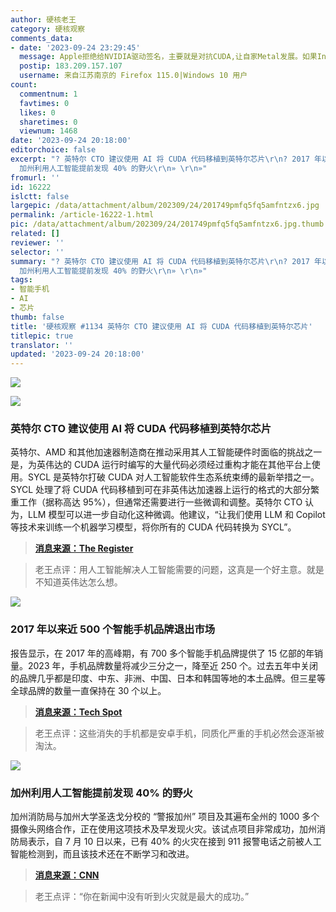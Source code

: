```yaml
---
author: 硬核老王
category: 硬核观察
comments_data:
- date: '2023-09-24 23:29:45'
  message: Apple拒绝给NVIDIA驱动签名，主要就是对抗CUDA,让自家Metal发展。如果Intel支持了CUDA，很可能大家采购NVIDIA GPU的热情会降低，大概率NVIDIA是不会支持Intel额。当然格局打开就不一样了，但NVIDIA比较调皮，看看Linux下之前逆向，和Wayland的支持。现在好点了，被骇客威胁怕了，开始采用GBM了。
  postip: 183.209.157.107
  username: 来自江苏南京的 Firefox 115.0|Windows 10 用户
count:
  commentnum: 1
  favtimes: 0
  likes: 0
  sharetimes: 0
  viewnum: 1468
date: '2023-09-24 20:18:00'
editorchoice: false
excerpt: "? 英特尔 CTO 建议使用 AI 将 CUDA 代码移植到英特尔芯片\r\n? 2017 年以来近 500 个智能手机品牌退出市场\r\n?
  加州利用人工智能提前发现 40% 的野火\r\n» \r\n»"
fromurl: ''
id: 16222
islctt: false
largepic: /data/attachment/album/202309/24/201749pmfq5fq5amfntzx6.jpg
permalink: /article-16222-1.html
pic: /data/attachment/album/202309/24/201749pmfq5fq5amfntzx6.jpg.thumb.jpg
related: []
reviewer: ''
selector: ''
summary: "? 英特尔 CTO 建议使用 AI 将 CUDA 代码移植到英特尔芯片\r\n? 2017 年以来近 500 个智能手机品牌退出市场\r\n?
  加州利用人工智能提前发现 40% 的野火\r\n» \r\n»"
tags:
- 智能手机
- AI
- 芯片
thumb: false
title: '硬核观察 #1134 英特尔 CTO 建议使用 AI 将 CUDA 代码移植到英特尔芯片'
titlepic: true
translator: ''
updated: '2023-09-24 20:18:00'
---
```


![](/data/attachment/album/202309/24/201749pmfq5fq5amfntzx6.jpg)


![](/data/attachment/album/202309/24/201757f2nzg0zk2ml0lwdj.jpg)


### 英特尔 CTO 建议使用 AI 将 CUDA 代码移植到英特尔芯片


英特尔、AMD 和其他加速器制造商在推动采用其人工智能硬件时面临的挑战之一是，为英伟达的 CUDA 运行时编写的大量代码必须经过重构才能在其他平台上使用。SYCL 是英特尔打破 CUDA 对人工智能软件生态系统束缚的最新举措之一。SYCL 处理了将 CUDA 代码移植到可在非英伟达加速器上运行的格式的大部分繁重工作（据称高达 95%），但通常还需要进行一些微调和调整。英特尔 CTO 认为，LLM 模型可以进一步自动化这种微调。他建议，“让我们使用 LLM 和 Copilot 等技术来训练一个机器学习模型，将你所有的 CUDA 代码转换为 SYCL”。



> 
> **[消息来源：The Register](https://www.theregister.com/2023/09/21/intel_ai_cuda/?td=rt-9cp)**
> 
> 
> 



> 
> 老王点评：用人工智能解决人工智能需要的问题，这真是一个好主意。就是不知道英伟达怎么想。
> 
> 
> 


![](/data/attachment/album/202309/24/201811en4b343848wyw0na.jpg)


### 2017 年以来近 500 个智能手机品牌退出市场


报告显示，在 2017 年的高峰期，有 700 多个智能手机品牌提供了 15 亿部的年销量。2023 年，手机品牌数量将减少三分之一，降至近 250 个。过去五年中关闭的品牌几乎都是印度、中东、非洲、中国、日本和韩国等地的本土品牌。但三星等全球品牌的数量一直保持在 30 个以上。



> 
> **[消息来源：Tech Spot](https://www.techspot.com/news/100249-nearly-500-smartphone-brands-have-left-market-since.html)**
> 
> 
> 



> 
> 老王点评：这些消失的手机都是安卓手机，同质化严重的手机必然会逐渐被淘汰。
> 
> 
> 


![](/data/attachment/album/202309/24/201824v7x0wp2wbpzzz722.jpg)


### 加州利用人工智能提前发现 40% 的野火


加州消防局与加州大学圣迭戈分校的 “警报加州” 项目及其遍布全州的 1000 多个摄像头网络合作，正在使用这项技术及早发现火灾。该试点项目非常成功，加州消防局表示，自 7 月 10 日以来，已有 40% 的火灾在接到 911 报警电话之前被人工智能检测到，而且该技术还在不断学习和改进。



> 
> **[消息来源：CNN](https://www.cnn.com/2023/09/23/us/fighting-wildfire-with-ai-california-climate/index.html)**
> 
> 
> 



> 
> 老王点评：“你在新闻中没有听到火灾就是最大的成功。”
> 
> 
>